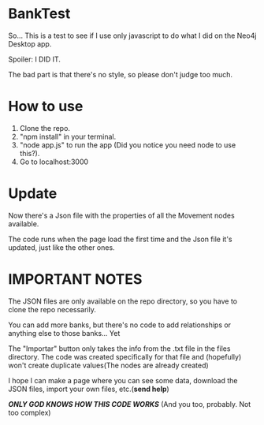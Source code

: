 # BankTest

So... This is a test to see if I use only javascript to do what I did on the Neo4j Desktop app.


Spoiler: I DID IT.

The bad part is that there's no style, so please don't judge too much.

# How to use
1. Clone the repo.
2. "npm install" in your terminal.
3. "node app.js" to run the app (Did you notice you need node to use this?).
4. Go to localhost:3000

# Update
Now there's a Json file with the properties of all the Movement nodes available.

The code runs when the page load the first time and the Json file it's updated, just like the other ones.

# IMPORTANT NOTES 
The JSON files are only available on the repo directory, so you have to clone the repo necessarily.

You can add more banks, but there's no code to add relationships or anything else to those banks... Yet

The "Importar" button only takes the info from the .txt file in the files directory. The code was created specifically for that file and (hopefully) won't create duplicate values(The nodes are already created)

I hope I can make a page where you can see some data, download the JSON files, import your own files, etc.(**send help**)

**_ONLY GOD KNOWS HOW THIS CODE WORKS_** (And you too, probably. Not too complex)
